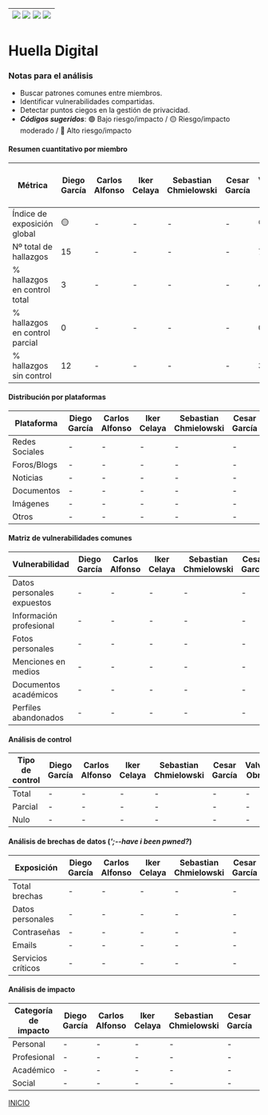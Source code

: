 | [![](https://img.shields.io/badge/-Inicio-FFF?style=flat&logo=Emlakjet&logoColor=black)](/README.md) [![](https://img.shields.io/badge/-Entrega_2-FFF?style=flat&logo=openstreetmap&logoColor=black)](/Entregas/Entrega-2/ModeloDeNegocio.md)  [![](https://img.shields.io/badge/-Entrega_3-FFF?style=flat&logo=openstreetmap&logoColor=black)](/Entregas/Entrega-3/HuellaDigital.md)  [![](https://img.shields.io/badge/-Entrega_4-FFF?style=flat&logo=openstreetmap&logoColor=black)]()|
|:-:|
# Huella Digital

### Notas para el análisis

- Buscar patrones comunes entre miembros.
- Identificar vulnerabilidades compartidas.
- Detectar puntos ciegos en la gestión de privacidad.
- ***Códigos sugeridos***: 🟢 Bajo riesgo/impacto / 🟡 Riesgo/impacto moderado / 🔴 Alto riesgo/impacto


#### Resumen cuantitativo por miembro

<div align=center>

|Métrica|Diego García|Carlos Alfonso|Iker Celaya|Sebastian Chmielowski|Cesar García|Valvanuz Obregón|Eduardo Olea|Lucia Prieto|Daniel Puente|Anette Torres|Patrón grupal<br>(Media y desviación)|
|-|-|-|-|-|-|-|-|-|-|-|-|
|Índice de exposición global|🟡|-|-|-|-|🟢|-|🟢|-|🟢|-|
|Nº total de hallazgos|15|-|-|-|-|7|-|7|-|3|-|
|% hallazgos en control total|3|-|-|-|-|4|-|5|-|3|-|
|% hallazgos en control parcial|0|-|-|-|-|0|-|0|-|0|-|
|% hallazgos sin control|12|-|-|-|-|3|-|2|-|0|-|

</div>

#### Distribución por plataformas

<div align=center>

|Plataforma|Diego García|Carlos Alfonso|Iker Celaya|Sebastian Chmielowski|Cesar García|Valvanuz Obregón|Eduardo Olea|Lucia Prieto|Daniel Puente|Anette Torres|Total grupo|
|-|-|-|-|-|-|-|-|-|-|-|-|
|Redes Sociales|-|-|-|-|-|3|-|4|-|3|-|
|Foros/Blogs|-|-|-|-|-|0|-|-|-|0|-|
|Noticias|-|-|-|-|-|0|-|-|-|0|-|
|Documentos|-|-|-|-|-|0|-|-|-|0|-|
|Imágenes|-|-|-|-|-|0|-|1|-|0|-|
|Otros|-|-|-|-|-|4|-|2|-|0|-|

</div>

#### Matriz de vulnerabilidades comunes

<div align=center>

|Vulnerabilidad|Diego García|Carlos Alfonso|Iker Celaya|Sebastian Chmielowski|Cesar García|Valvanuz Obregón|Eduardo Olea|Lucia Prieto|Daniel Puente|Anette Torres|% Grupo|Riesgo medio|
|-|-|-|-|-|-|-|-|-|-|-|-|-|
|Datos personales expuestos|-|-|-|-|-|-|-|-|-|3|-|-|
|Información profesional|-|-|-|-|-|-|-|-|-|-|1|-|
|Fotos personales|-|-|-|-|-|-|-|-|-|2|-|-|
|Menciones en medios|-|-|-|-|-|-|-|-|-|0|-|-|
|Documentos académicos|-|-|-|-|-|-|-|-|-|1|-|-|
|Perfiles abandonados|-|-|-|-|-|-|-|0|-|0|-|-|

</div>

#### Análisis de control

<div align=center>

|Tipo de control|Diego García|Carlos Alfonso|Iker Celaya|Sebastian Chmielowski|Cesar García|Valvanuz Obregón|Eduardo Olea|Lucia Prieto|Daniel Puente|Anette Torres|% Grupo|Riesgo promedio|
|-|-|-|-|-|-|-|-|-|-|-|-|-|
|Total|-|-|-|-|-|-|-|-|-|-|3|-|-|
|Parcial|-|-|-|-|-|-|-|-|-|-|0|-|-|
|Nulo|-|-|-|-|-|-|-|-|-|-|0|-|-|

</div>

#### Análisis de brechas de datos (*';--have i been pwned?*)

<div align=center>

|Exposición|Diego García|Carlos Alfonso|Iker Celaya|Sebastian Chmielowski|Cesar García|Valvanuz Obregón|Eduardo Olea|Lucia Prieto|Daniel Puente|Anette Torres|% grupal|
|-|-|-|-|-|-|-|-|-|-|-|-|
|Total brechas|-|-|-|-|-|-|-|0|-|1|-|-|
|Datos personales|-|-|-|-|-|-|-|0|-|0|-|-|
|Contraseñas|-|-|-|-|-|-|-|0|-|0|-|-|
|Emails|-|-|-|-|-|-|-|0|-|1|-|-|
|Servicios críticos|-|-|-|-|-|-|-|0|-|0|-|-|

</div>

#### Análisis de impacto

<div align=center>

|Categoría de impacto|Diego García|Carlos Alfonso|Iker Celaya|Sebastian Chmielowski|Cesar García|Valvanuz Obregón|Eduardo Olea|Lucia Prieto|Daniel Puente|Anette Torres|Impacto grupal|
|-|-|-|-|-|-|-|-|-|-|-|-|
|Personal|-|-|-|-|-|-|-|-|-|-|3|-|
|Profesional|-|-|-|-|-|-|-|-|-|-|1|-|
|Académico|-|-|-|-|-|-|-|-|-|-|1|-|
|Social|-|-|-|-|-|-|-|-|-|-|2|-|

</div>

[INICIO](/README.md)
